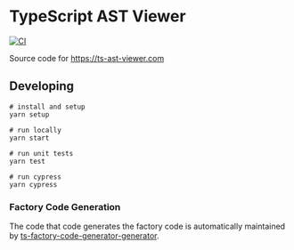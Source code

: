 ﻿# TypeScript AST Viewer

[![CI](https://github.com/dsherret/ts-ast-viewer/workflows/CI/badge.svg)](https://github.com/dsherret/ts-ast-viewer/actions?query=workflow%3ACI)

Source code for https://ts-ast-viewer.com

## Developing

```
# install and setup
yarn setup

# run locally
yarn start

# run unit tests
yarn test

# run cypress
yarn cypress
```

### Factory Code Generation

The code that code generates the factory code is automatically maintained by [ts-factory-code-generator-generator](https://github.com/dsherret/ts-factory-code-generator-generator/).
